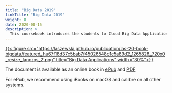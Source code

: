```yaml
---
title: "Big Data 2019"
linkTitle: "Big Data 2019"
weight: 8
date: 2020-08-15
description: >
  This coursebook introduces the students to Cloud Big Data Applications
---
```


<!--
{{% pageinfo %}}
This is a placeholder page that shows you how to use this template site.
{{% /pageinfo %}}
-->



[{{< figure src="https://laszewski.github.io/publication/las-20-book-bigdata/featured_hu67f18d37c5bab7f45026548c1c5a89d2_1265828_720x0_resize_lanczos_2.png" title="Big Data Applications" width="30%">}}](https://laszewski.github.io/publication/las-20-book-bigdata/)

The document is available as an online book in
[ePub](https://cloudmesh-community.github.io/pub//vonLaszewski-big-data-applications.epub)
and
[PDF](https://cloudmesh-community.github.io/pub//vonLaszewski-big-data-applications.pdf)

For ePub, we recommend using iBooks on macOS and calibre on all other systems.


